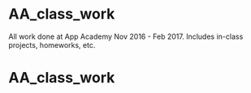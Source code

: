 # AA_class_work

All work done at App Academy Nov 2016 - Feb 2017.  Includes in-class projects, homeworks, etc.
# AA_class_work
